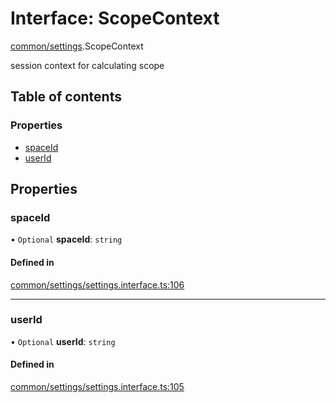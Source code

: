 # Interface: ScopeContext

[common/settings](../modules/common_settings.md).ScopeContext

session context for calculating scope

## Table of contents

### Properties

- [spaceId](common_settings.ScopeContext.md#spaceid)
- [userId](common_settings.ScopeContext.md#userid)

## Properties

### <a id="spaceid" name="spaceid"></a> spaceId

• `Optional` **spaceId**: `string`

#### Defined in

[common/settings/settings.interface.ts:106](https://github.com/brickdoc/brickdoc/blob/master/apps/server-api/src/common/settings/settings.interface.ts#L106)

---

### <a id="userid" name="userid"></a> userId

• `Optional` **userId**: `string`

#### Defined in

[common/settings/settings.interface.ts:105](https://github.com/brickdoc/brickdoc/blob/master/apps/server-api/src/common/settings/settings.interface.ts#L105)
